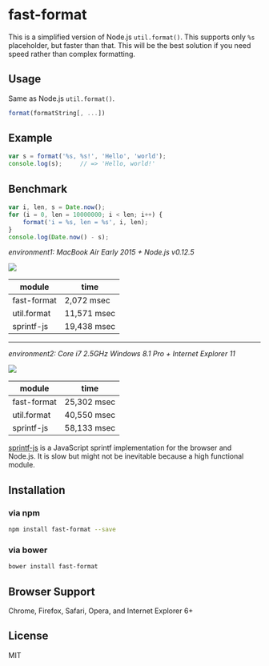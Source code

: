 # fast-format
This is a simplified version of Node.js `util.format()`. This supports only `%s` placeholder, but faster than that. This will be the best solution if you need speed rather than complex formatting.

## Usage
Same as Node.js `util.format()`.
```js
format(formatString[, ...])
```

## Example
```js
var s = format('%s, %s!', 'Hello', 'world');
console.log(s);     // => 'Hello, world!'
```

## Benchmark
```js
var i, len, s = Date.now();
for (i = 0, len = 10000000; i < len; i++) {
    format('i = %s, len = %s', i, len);
}
console.log(Date.now() - s);
```

*environment1: MacBook Air Early 2015 + Node.js v0.12.5*

<img src="https://rawgit.com/knowledgecode/fast-format/master/img/graph1.svg">

| module      | time        |
|-------------|-------------|
| fast-format |  2,072 msec |
| util.format | 11,571 msec |
| sprintf-js  | 19,438 msec |

---
*environment2: Core i7 2.5GHz Windows 8.1 Pro + Internet Explorer 11*  

<img src="https://rawgit.com/knowledgecode/fast-format/master/img/graph2.svg">

| module      | time        |
|-------------|-------------|
| fast-format | 25,302 msec |
| util.format | 40,550 msec |
| sprintf-js  | 58,133 msec |

[sprintf-js](https://github.com/alexei/sprintf.js) is a JavaScript sprintf implementation for the browser and Node.js. It is slow but might not be inevitable because a high functional module.  

## Installation
### via npm
```sh
npm install fast-format --save
```

### via bower
```sh
bower install fast-format
```

## Browser Support
Chrome, Firefox, Safari, Opera, and Internet Explorer 6+

## License
MIT


